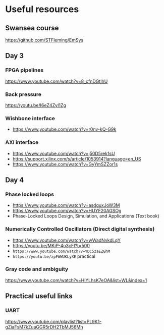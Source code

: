 # Useful resources

## Swansea course

https://github.com/STFleming/EmSys

## Day 3

### FPGA pipelines

https://www.youtube.com/watch?v=8_cfnDGtIhU

### Back pressure

https://youtu.be/I6eZ4ZyI1Zg

### Wishbone interface

- https://www.youtube.com/watch?v=r0nv-kQ-G9k

### AXI interface

- https://www.youtube.com/watch?v=j50D5rek1sU
- https://support.xilinx.com/s/article/1053914?language=en_US
- https://www.youtube.com/watch?v=GyYmSZZor1s

## Day 4

### Phase locked loops

- https://www.youtube.com/watch?v=asdguxJoW3M
- https://www.youtube.com/watch?v=HUYF20AGSOg
- Phase-Locked Loops Design, Simulation, and Applications (Text book)

### Numerically Controlled Oscillators (Direct digital synthesis)

- https://www.youtube.com/watch?v=wWadNvkdLqY
- https://youtu.be/MKiP-4o3cFI?t=500
- `https://www.youtube.com/watch?v=YDC5zaEZGhM`
- `https://youtu.be/zpFWWUKLyXE` practical

### Gray code and ambiguity

https://www.youtube.com/watch?v=HlYLhsK7eOA&list=WL&index=1

## Practical useful links 

### UART
https://www.youtube.com/playlist?list=PL9K1-gZiaFsM7kZuaGGR5rDH2TbMJ56Mh

